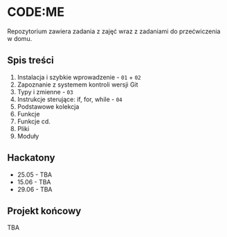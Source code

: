 # CODE:ME

Repozytorium zawiera zadania z zajęć wraz z zadaniami do przećwiczenia w domu.

## Spis treści

1. Instalacja i szybkie wprowadzenie - `01` + `02`
2. Zapoznanie z systemem kontroli wersji Git
3. Typy i zmienne - `03`
4. Instrukcje sterujące: if, for, while - `04`
5. Podstawowe kolekcja
6. Funkcje
7. Funkcje cd.
8. Pliki
9. Moduły

## Hackatony

* 25.05 - TBA
* 15.06 - TBA
* 29.06 - TBA

## Projekt końcowy

TBA

